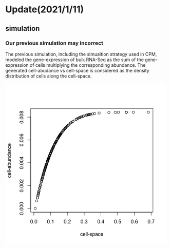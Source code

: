 Update(2021/1/11)
================================

simulation
--------------------------------
### Our previous simulation may incorrect
  The previous simulation, including the simualtion strategy used in CPM, modeled the gene-expression of bulk RNA-Seq as the sum of the gene-expression of cells  multiplying the corresponding abundance. The generated cell-abudance vs cell-space is considered as the density distribution of cells along the cell-space. 

![image](https://github.com/LeonSong1995/Record/blob/main/images/fig.1.png)
 


